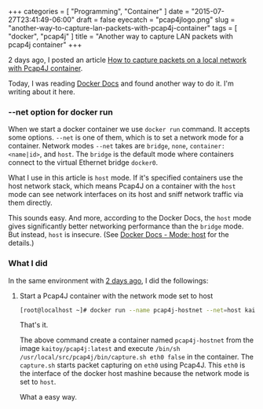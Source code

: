 +++
categories = [ "Programming", "Container" ]
date = "2015-07-27T23:41:49-06:00"
draft = false
eyecatch = "pcap4jlogo.png"
slug = "another-way-to-capture-lan-packets-with-pcap4j-container"
tags = [ "docker", "pcap4j" ]
title = "Another way to capture LAN packets with pcap4j container"
+++

2 days ago, I posted an article [How to capture packets on a local network with Pcap4J container](http://tbd.kaitoy.xyz/2015/07/25/how-to-capture-packets-on-a-local-network-with-pcap4j-container/).

Today, I was reading [Docker Docs](https://docs.docker.com/reference/run/#network-settings) and found another way to do it.
I'm writing about it here.

### --net option for docker run

When we start a docker container we use `docker run` command. It accepts some options.
`--net` is one of them, which is to set a network mode for a container.
Network modes `--net` takes are `bridge`, `none`, `container:<name|id>`, and `host`.
The `bridge` is the default mode where containers connect to the virtual Ethernet bridge `docker0`.

What I use in this article is `host` mode. If it's specified containers use the host network stack,
which means Pcap4J on a container with the `host` mode can see network interfaces on its host and sniff network traffic via them directly.

This sounds easy. And more, according to the Docker Docs, the `host` mode gives significantly better networking performance than the `bridge` mode. But instead, `host` is insecure. (See [Docker Docs - Mode: host](https://docs.docker.com/reference/run/#mode-host) for the details.)

### What I did

In the same environment with [2 days ago](http://tbd.kaitoy.xyz/2015/07/25/how-to-capture-packets-on-a-local-network-with-pcap4j-container/#what-i-did:a3622224f79a64f15ba6f2b66e1010d9), I did the followings:

1. Start a Pcap4J container with the network mode set to host

      ```sh
      [root@localhost ~]# docker run --name pcap4j-hostnet --net=host kaitoy/pcap4j:latest
      ```

      That's it.
      
      The above command create a container named `pcap4j-hostnet` from the image `kaitoy/pcap4j:latest` and execute `/bin/sh /usr/local/src/pcap4j/bin/capture.sh eth0 false` in the container.
      The `capture.sh` starts packet capturing on `eth0` using Pcap4J.
      This `eth0` is the interface of the docker host mashine because the network mode is set to `host`.

      What a easy way.
